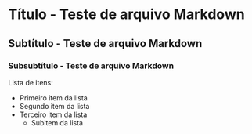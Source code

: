 # Título - Teste de arquivo Markdown

## Subtítulo - Teste de arquivo Markdown

### Subsubtítulo - Teste de arquivo Markdown

Lista de itens:
- Primeiro item da lista 
- Segundo item da lista
- Terceiro item da lista
  - Subitem da lista